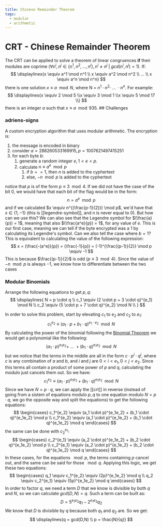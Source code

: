 ```yaml
---
title: Chinese Remainder Theorem
tags:
  - modular
  - arithmetic
---
```

# CRT - Chinese Remainder Theorem
The CRT can be applied to solve a theorem of linear congruences **if** their modules are coprime ($\forall n^i, n^j \in \{n^1, n^2, ..., n^i\}, n^i \neq n^j\ |\ gcd(n^i,n^j)=1$). If:
$$
\displaylines{x \equiv a^1 \mod n^1 \\
x \equiv a^2 \mod n^2 \\
... \\
x \equiv a^n \mod n^n}
$$
there is one solution $x \equiv a \mod N$, where N = $n^1 \cdot n^2 \cdot\ ...\ \cdot n^n$. For example:
$$
\displaylines{x \equiv 2 \mod 5 \\x \equiv 3 \mod 1 \\x \equiv 5 \mod 17 \\}
$$
there is an integer $a$ such that $x \equiv a \mod 935$. ## Challenges
### adriens-signs
A custom encryption algorithm that uses modular arithmetic. The encryption is:
1. the message is encoded in binary
2. consider $a=288260533169915, p=1007621497415251$
3. for each byte $b$:
	1. generate a random integer $e, 1 < e < p$.
	2. calculate $n \equiv a^e \mod p$
		1. if $b == 1$, then $n$ is added to the cyphertext
		2. else, $-n \mod p$ is added to the cyphertext

notice that $p$ is of the form $p \equiv 3 \mod 4$.  If we did not have the case of the bit $0$, we would have that each bit of the flag would be in the form:
$$
n = a^e \mod p
$$
and if we calculated $x \equiv n^{(\frac{p-1}{2})} \mod p$, we'd have that $x \in \{1, -1\}$ (this is [[legendre-symbol]], and $n$ is never equal to $0$). But how can we use this?
We can also see that the Legendre symbol for $(\frac{a}{p}) = 1$, meaning that also $(\frac{a^e}{p}) = 1$, for any value of $e$. This is our first case, meaning we can tell if the byte encrypted was a $1$ by calculating its Legendre's symbol. Can we also tell the case where $b=1$?
This is equivalent to calculating the value of the following expression:
$$
x = (\frac{-(a^e)}{p}) = (\frac{-1}{p}) = (-1)^{\frac{(p-1)}{2}} \mod p \equiv -1
$$
This is because $\frac{(p-1)}{2}$ is odd ($p \equiv 3 \mod 4$). Since the value of $-n \mod p$ is always $-1$, we know how to differentiate between the two cases
### Modular Binomials
Arrange the following equations to get $p, q$:
$$
\displaylines{
N = p \cdot q \\
c_1 \equiv (2 \cdot p + 3 \cdot q)^{e_1} \mod N \\
c_2 \equiv (5 \cdot p + 7 \cdot q)^{e_2} \mod N \\
}
$$

In order to solve this problem, start by elevating $c_1$ to $e_2$ and $c_2$ to $e_1$:
$$
{c_1}^{e_2} \equiv (a_1 \cdot p + b_1 \cdot q)^{e_1 \cdot e_2} \mod N
$$
By calculating the power of the binomial following the [Binomial Theorem](https://en.wikipedia.org/wiki/Binomial_theorem) we would get a polynomial like the following:
$$
(a_1 \cdot p)^{e_1e_2} +\ ...\ + (b_1 \cdot q)^{e_1e_2} \mod N 
$$
but we notice that the terms in the middle are all in the form $c\cdot p^i\cdot q^j$, where $c$ is any combination of $a$ and $b$, and $i$ and $j$ are $0 < i < e_1, 0 < j < e_2$. Since this terms all contain a product of some power of $p$ and $q$, calculating the modulo just cancels them out. So we have:
$$
c_1^{e_2} \equiv (a_1 \cdot p)^{e_1e_2} + (b_1 \cdot q)^{e_1e_2} \mod N
$$
Since we have $N = p \cdot q$, we can apply the [[crt]] in reverse (instead of going from a sistem of equations modulo $p, q$ to one equation modulo $N = p \cdot q$, we go the opposite way and split the equations) to get the following equations:
$$
\begin{cases}
c_1^{e_2} \equiv (a_1 \cdot p)^{e_1e_2} + (b_1 \cdot q)^{e_1e_2} \mod p \\
c_1^{e_2} \equiv (a_1 \cdot p)^{e_1e_2} + (b_1 \cdot q)^{e_1e_2} \mod q
\end{cases}
$$
the same can be done with $c_2^{e_1}$:
$$
\begin{cases}
c_2^{e_1} \equiv (a_2 \cdot p)^{e_1e_2} + (b_2 \cdot q)^{e_1e_2} \mod p \\
c_2^{e_1} \equiv (a_2 \cdot p)^{e_1e_2} + (b_2 \cdot q)^{e_1e_2} \mod q
\end{cases}
$$
In these cases, for the equations $\mod p$, the terms containing $p$ cancel out, and the same can be said for those $\mod q$. Applying this logic, we get these two equations:
$$
\begin{cases}
q_1 \equiv c_1^{e_2} \equiv (2p)^{e_1e_2} \mod q \\
q_2 \equiv c_2^{e_1} \equiv (5p)^{e_1e_2} \mod q
\end{cases}
$$
In order to factor $q$, we need a term $D$ that we know is divisible by both $q$ and $N$, so we can calculate $gcd(D,N)=q$. Such a term can be built as:
$$
D = 5^{e_1e_2}q_1 - 2^{e_1e_2}q_2
$$
We know that $D$ is divisible by $q$ because both $q_1$ and $q_2$ are. So we get:
$$
\displaylines{q = gcd(D,N) \\ p = \frac{N}{q}}
$$